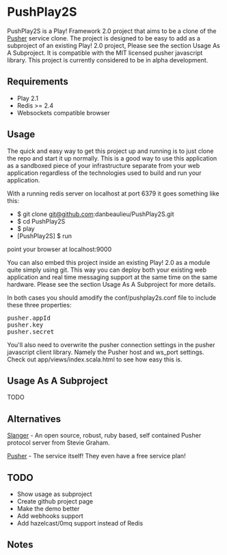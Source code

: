 # PushPlay2S

PushPlay2S is a Play! Framework 2.0 project that aims to be a clone of the <a href="http://www.pusher.com">Pusher</a> service clone. The project is designed to be easy to add as a subproject of an existing Play! 2.0 project, Please see the section Usage As A Subproject. It is compatible with the MIT licensed pusher javascript library. 
This project is currently considered to be in alpha development. 

## Requirements

- Play 2.1
- Redis >= 2.4
- Websockets compatible browser

## Usage

The quick and easy way to get this project up and running is to just clone the repo and start it up normally. This is a good way to use this application as a sandboxed piece of your infrastructure separate from your web application regardless of the technologies used to build and run your application. 

With a running redis server on localhost at port 6379 it goes something like this:

- $ git clone git@github.com:danbeaulieu/PushPlay2S.git
- $ cd PushPlay2S
- $ play
- [PushPlay2S] $ run

point your browser at localhost:9000

You can also embed this project inside an existing Play! 2.0 as a module quite simply using git. This way you can deploy both your existing web application and real time messaging support at the same time on the same hardware. Please see the section Usage As A Subproject for more details.

In both cases you should amodify the conf/pushplay2s.conf file to include these three properties:
<pre>
pusher.appId
pusher.key
pusher.secret
</pre>

You'll also need to overwrite the pusher connection settings in the pusher javascript client library. Namely the Pusher host and ws_port settings. Check out app/views/index.scala.html to see how easy this is.

## Usage As A Subproject

TODO

## Alternatives

<a href="https://github.com/stevegraham/slanger">Slanger</a> - An open source, robust, ruby based, self contained Pusher protocol server from Stevie Graham.

<a href="http://pusher.com">Pusher</a> - The service itself! They even have a free service plan!

## TODO

- Show usage as subproject
- Create github project page
- Make the demo better
- Add webhooks support
- Add hazelcast/0mq support instead of Redis

## Notes

